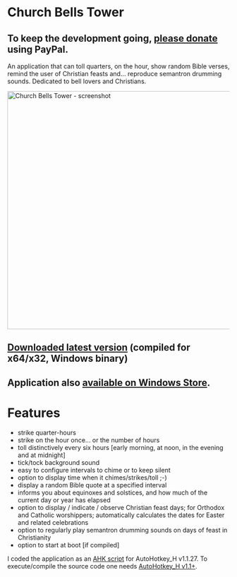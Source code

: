 <h1>Church Bells Tower</h1>

<h2>To keep the development going, <a href="https://www.paypal.me/MariusSucan/15">please donate</a> using PayPal.</h2>

<p>An application that can toll quarters, on the hour, show random Bible verses, remind the user of Christian feasts and... reproduce semantron drumming sounds. Dedicated to bell lovers and Christians.</p>

<p><img style="width:600px;height:540px;" alt="Church Bells Tower - screenshot" src="http://marius.sucan.ro/media/files/blog/ahk-scripts/bells-tower-screenshot.jpg"></p>

<h2><a href="http://marius.sucan.ro/media/files/blog/ahk-scripts/bells-tower.zip">Downloaded latest version</a>  (compiled for x64/x32, Windows binary)</h2>

<h2>Application also <a href="https://www.microsoft.com/en-us/p/church-bells-tower/9pfqbhn18h4k">available on Windows Store</a>.</h2>

<h1>Features</h1>

<ul>
<li>strike quarter-hours</li>
<li>strike on the hour once... or the number of hours</li>
<li>toll distinctively every six hours [early morning, at noon, in the evening and at midnight]</li>
<li>tick/tock background sound</li>
<li>easy to configure intervals to chime or to keep silent</li>
<li>option to display time when it chimes/strikes/toll ;-)</li>
<li>display a random Bible quote at a specified interval</li>
<li>informs you about equinoxes and solstices, and how much of the current day or year has elapsed</li>
<li>option to display / indicate / observe Christian feast days; for Orthodox and Catholic worshippers; automatically calculates the dates for Easter and related celebrations</li>
<li>option to regularly play semantron drumming sounds on days of feast in Christianity</li>
<li>option to start at boot [if compiled]</li>
</ul> 

<p>I coded the application as an <a href="https://autohotkey.com/">AHK script</a> for AutoHotkey_H v1.1.27. To execute/compile the source code one needs <a href="https://hotkeyit.github.io/v2/">AutoHotkey_H v1.1+</a>.</p>
